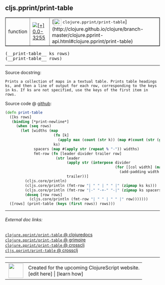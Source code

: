 ## cljs.pprint/print-table



 <table border="1">
<tr>
<td>function</td>
<td><a href="https://github.com/cljsinfo/cljs-api-docs/tree/0.0-3255"><img valign="middle" alt="[+] 0.0-3255" title="Added in 0.0-3255" src="https://img.shields.io/badge/+-0.0--3255-lightgrey.svg"></a> </td>
<td>
[<img height="24px" valign="middle" src="http://i.imgur.com/1GjPKvB.png"> <samp>clojure.pprint/print-table</samp>](http://clojure.github.io/clojure/branch-master/clojure.pprint-api.html#clojure.pprint/print-table)
</td>
</tr>
</table>


 <samp>
(__print-table__ ks rows)<br>
</samp>
 <samp>
(__print-table__ rows)<br>
</samp>

---





Source docstring:

```
Prints a collection of maps in a textual table. Prints table headings
ks, and then a line of output for each row, corresponding to the keys
in ks. If ks are not specified, use the keys of the first item in rows.
```


Source code @ [github](https://github.com/clojure/clojurescript/blob/r1.7.122/src/main/cljs/cljs/pprint.cljs#L3295-L3319):

```clj
(defn print-table
  ([ks rows]
   (binding [*print-newline*]
     (when (seq rows)
       (let [widths (map
                      (fn [k]
                        (apply max (count (str k)) (map #(count (str (get % k))) rows)))
                      ks)
             spacers (map #(apply str (repeat % "-")) widths)
             fmt-row (fn [leader divider trailer row]
                       (str leader
                            (apply str (interpose divider
                                                  (for [[col width] (map vector (map #(get row %) ks) widths)]
                                                    (add-padding width (str col)))))
                            trailer))]
         (cljs.core/println)
         (cljs.core/println (fmt-row "| " " | " " |" (zipmap ks ks)))
         (cljs.core/println (fmt-row "|-" "-+-" "-|" (zipmap ks spacers)))
         (doseq [row rows]
           (cljs.core/println (fmt-row "| " " | " " |" row)))))))
  ([rows] (print-table (keys (first rows)) rows)))
```

<!--
Repo - tag - source tree - lines:

 <pre>
clojurescript @ r1.7.122
└── src
    └── main
        └── cljs
            └── cljs
                └── <ins>[pprint.cljs:3295-3319](https://github.com/clojure/clojurescript/blob/r1.7.122/src/main/cljs/cljs/pprint.cljs#L3295-L3319)</ins>
</pre>

-->

---



###### External doc links:

[`clojure.pprint/print-table` @ clojuredocs](http://clojuredocs.org/clojure.pprint/print-table)<br>
[`clojure.pprint/print-table` @ grimoire](http://conj.io/store/v1/org.clojure/clojure/1.7.0-beta3/clj/clojure.pprint/print-table/)<br>
[`clojure.pprint/print-table` @ crossclj](http://crossclj.info/fun/clojure.pprint/print-table.html)<br>
[`cljs.pprint/print-table` @ crossclj](http://crossclj.info/fun/cljs.pprint.cljs/print-table.html)<br>

---

 <table>
<tr><td>
<img valign="middle" align="right" width="48px" src="http://i.imgur.com/Hi20huC.png">
</td><td>
Created for the upcoming ClojureScript website.<br>
[edit here] | [learn how]
</td></tr></table>

[edit here]:https://github.com/cljsinfo/cljs-api-docs/blob/master/cljsdoc/cljs.pprint/print-table.cljsdoc
[learn how]:https://github.com/cljsinfo/cljs-api-docs/wiki/cljsdoc-files

<!--

This information was too distracting to show to readers, but I'll leave it
commented here since it is helpful to:

- pretty-print the data used to generate this document
- and show how to retrieve that data



The API data for this symbol:

```clj
{:ns "cljs.pprint",
 :name "print-table",
 :signature ["[ks rows]" "[rows]"],
 :history [["+" "0.0-3255"]],
 :type "function",
 :full-name-encode "cljs.pprint/print-table",
 :source {:code "(defn print-table\n  ([ks rows]\n   (binding [*print-newline*]\n     (when (seq rows)\n       (let [widths (map\n                      (fn [k]\n                        (apply max (count (str k)) (map #(count (str (get % k))) rows)))\n                      ks)\n             spacers (map #(apply str (repeat % \"-\")) widths)\n             fmt-row (fn [leader divider trailer row]\n                       (str leader\n                            (apply str (interpose divider\n                                                  (for [[col width] (map vector (map #(get row %) ks) widths)]\n                                                    (add-padding width (str col)))))\n                            trailer))]\n         (cljs.core/println)\n         (cljs.core/println (fmt-row \"| \" \" | \" \" |\" (zipmap ks ks)))\n         (cljs.core/println (fmt-row \"|-\" \"-+-\" \"-|\" (zipmap ks spacers)))\n         (doseq [row rows]\n           (cljs.core/println (fmt-row \"| \" \" | \" \" |\" row)))))))\n  ([rows] (print-table (keys (first rows)) rows)))",
          :title "Source code",
          :repo "clojurescript",
          :tag "r1.7.122",
          :filename "src/main/cljs/cljs/pprint.cljs",
          :lines [3295 3319]},
 :full-name "cljs.pprint/print-table",
 :clj-symbol "clojure.pprint/print-table",
 :docstring "Prints a collection of maps in a textual table. Prints table headings\nks, and then a line of output for each row, corresponding to the keys\nin ks. If ks are not specified, use the keys of the first item in rows."}

```

Retrieve the API data for this symbol:

```clj
;; from Clojure REPL
(require '[clojure.edn :as edn])
(-> (slurp "https://raw.githubusercontent.com/cljsinfo/cljs-api-docs/catalog/cljs-api.edn")
    (edn/read-string)
    (get-in [:symbols "cljs.pprint/print-table"]))
```

-->
